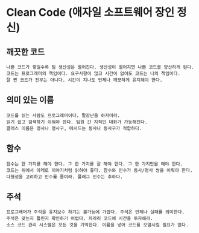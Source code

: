 # Clean Code (애자일 소프트웨어 장인 정신)

## 깨끗한 코드
```
나쁜 코드가 쌓일수록 팀 생산성은 떨어진다. 생산성이 떨어지면 나쁜 코드를 양산하게 된다.  
코드는 프로그래머의 책임이다. 요구사항이 많고 시간이 없어도 코드는 나의 책임이다.
잘 짠 코드가 전부는 아니다. 시간이 지나도 언제나 깨끗하게 유지해야 한다.
```

## 의미 있는 이름
```
코드를 읽는 사람도 프로그래머이다. 말장난을 하자미라.
읽기 쉽고 검색하기 쉬워야 한다. 팀원 간 지적인 대화가 가능해진다.
클래스 이름은 명사나 명사구, 메서드는 동사나 동사구가 적합하다.
```

## 함수
```
함수는 한 가지를 해야 한다. 그 한 가지를 잘 해야 한다. 그 한 가지만을 해야 한다.
코드는 위에서 아래로 이야기처럼 읽혀야 좋다. 함수와 인수가 동사/명사 쌍을 이뤄야 한다.
다형성을 고려하고 인수를 줄여라. 플래그 인수는 추하다. 
```

## 주석
```
프로그래머가 주석을 유지보수 하기는 불가능에 가깝다. 주석은 언제나 실패를 의미한다.
주석은 맞는지 틀린지 확인하기 어렵다. 차라리 코드에 시간을 투자해라.
소스 코드 관리 시스템은 모든 것을 기억한다. 이름을 넣어 코드를 오염시킬 필요가 없다.
```

